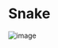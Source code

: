 # Snake
![image](https://user-images.githubusercontent.com/86479126/197519057-14bfd470-6851-4ccc-aa2a-cc1e56ea82cd.png)
